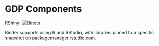# GDP Components

RShiny: [![Binder](http://mybinder.org/badge_logo.svg)](http://mybinder.org/v2/gh/ymaouchi/macro/master?urlpath=shiny/bus-dashboard/)

Binder supports using R and RStudio, with libraries pinned to a specific
snapshot on [packagemanager.rstudio.com](https://packagemanager.rstudio.com/client/#/).
